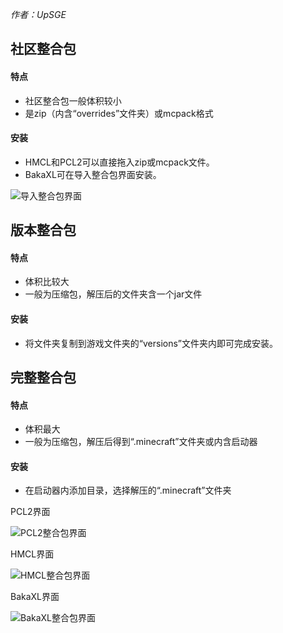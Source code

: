*作者：UpSGE*

## 社区整合包

#### 特点

- 社区整合包一般体积较小
- 是zip（内含“overrides”文件夹）或mcpack格式

#### 安装

- HMCL和PCL2可以直接拖入zip或mcpack文件。
- BakaXL可在导入整合包界面安装。

![导入整合包界面](https://pic.imgdb.cn/item/6725c8a8d29ded1a8c67eced.png)

## 版本整合包

#### 特点

- 体积比较大
- 一般为压缩包，解压后的文件夹含一个jar文件

#### 安装

- 将文件夹复制到游戏文件夹的“versions”文件夹内即可完成安装。

## 完整整合包

#### 特点

- 体积最大
- 一般为压缩包，解压后得到“.minecraft”文件夹或内含启动器

#### 安装

- 在启动器内添加目录，选择解压的“.minecraft”文件夹

PCL2界面

![PCL2整合包界面](https://pic.imgdb.cn/item/6725c853d29ded1a8c67b188.png)

HMCL界面

![HMCL整合包界面](https://pic.imgdb.cn/item/6725c7fbd29ded1a8c676f5e.png)

BakaXL界面

![BakaXL整合包界面](https://pic.imgdb.cn/item/6725c6e6d29ded1a8c669595.png)